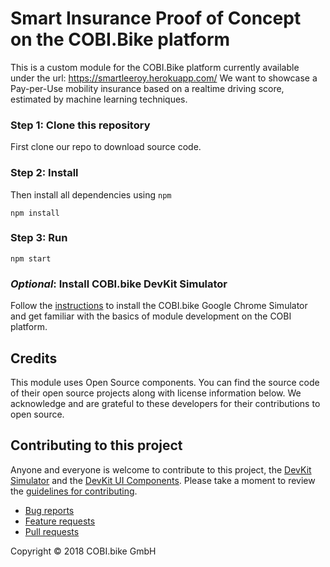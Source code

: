 # Smart Insurance Proof of Concept on the COBI.Bike platform
This is a custom module for the COBI.Bike platform currently available under the url: https://smartleeroy.herokuapp.com/
We want to showcase a Pay-per-Use mobility insurance based on a realtime driving score, estimated by machine learning techniques. 

 
### Step 1: Clone this repository
First clone our repo to download source code.

### Step 2: Install
Then install all dependencies using ```npm```
```
npm install
```

### Step 3: Run
```
npm start
```

### _Optional_: Install COBI.bike DevKit Simulator

Follow the [instructions](https://github.com/cobi-bike/DevKit#-test-your-module) to install the COBI.bike Google Chrome Simulator and get familiar with the basics of module development on the COBI platform.

## Credits
This module uses Open Source components. You can find the source code of their open source projects along with license information below. We acknowledge and are grateful to these developers for their contributions to open source.

## Contributing to this project
Anyone and everyone is welcome to contribute to this project, the [DevKit Simulator](https://github.com/cobi-bike/DevKit-Simulator) and the [DevKit UI Components](https://github.com/cobi-bike/DevKit-UI). Please take a moment to review the [guidelines for contributing](https://github.com/cobi-bike/DevKit/blob/master/CONTRIBUTING.md).

* [Bug reports](https://github.com/cobi-bike/DevKit/blob/master/CONTRIBUTING.md#bugs)
* [Feature requests](https://github.com/cobi-bike/DevKit/blob/master/CONTRIBUTING.md#features)
* [Pull requests](https://github.com/cobi-bike/DevKit/blob/master/CONTRIBUTING.md#pull-requests)

Copyright © 2018 COBI.bike GmbH
